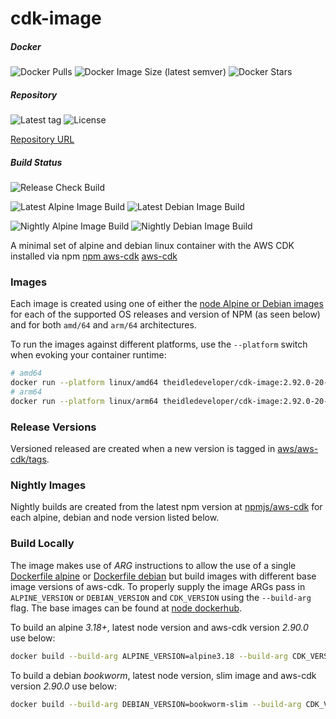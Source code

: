 # cdk-image

##### Docker

![Docker Pulls](https://img.shields.io/docker/pulls/theidledeveloper/cdk-image)
![Docker Image Size (latest semver)](https://img.shields.io/docker/image-size/theidledeveloper/cdk-image)
![Docker Stars](https://img.shields.io/docker/stars/theidledeveloper/cdk-image)

##### Repository

![Latest tag](https://img.shields.io/github/v/tag/theidledeveloper/cdk-image?label=Latest%20Tag) ![License](https://img.shields.io/github/license/theidledeveloper/cdk-image)

[Repository URL](https://github.com/theidledeveloper/cdk-image)

##### Build Status

![Release Check Build](https://img.shields.io/github/actions/workflow/status/theidledeveloper/cdk-image/check_new_release.yml?label=Release%20Check%20Build)

![Latest Alpine Image Build](https://img.shields.io/github/actions/workflow/status/theidledeveloper/cdk-image/build_image_alpine.yml?label=Latest%20Alpine%20Image%20Build)
![Latest Debian Image Build](https://img.shields.io/github/actions/workflow/status/theidledeveloper/cdk-image/build_image_debian.yml?label=Latest%20Debian%20Image%20Build)

![Nightly Alpine Image Build](https://img.shields.io/github/actions/workflow/status/theidledeveloper/cdk-image/build_image_alpine_nightly.yml?label=Nightly%20Alpine%20Image%20Build)
![Nightly Debian Image Build](https://img.shields.io/github/actions/workflow/status/theidledeveloper/cdk-image/build_image_debian_nightly.yml?label=Nightly%20Debian%20Image%20Build)

A minimal set of alpine and debian linux container with the AWS CDK installed via npm
[npm aws-cdk](https://www.npmjs.com/package/aws-cdk) [aws-cdk](https://github.com/aws/aws-cdk)

### Images

Each image is created using one of either the [node Alpine or Debian images](https://hub.docker.com/_/node) for each of
the supported OS releases and version of NPM (as seen below) and for both `amd/64` and `arm/64` architectures.

To run the images against different platforms, use the `--platform` switch when evoking your container runtime:

```bash
# amd64
docker run --platform linux/amd64 theidledeveloper/cdk-image:2.92.0-20-bookworm /bin/sh -c "aws --version"
# arm64
docker run --platform linux/arm64 theidledeveloper/cdk-image:2.92.0-20-bookworm /bin/sh -c "aws --version"
```

### Release Versions

Versioned released are created when a new version is tagged in [aws/aws-cdk/tags](https://github.com/aws/aws-cdk/tags).

### Nightly Images

Nightly builds are created from the latest npm version at [npmjs/aws-cdk](https://www.npmjs.com/package/aws-cdk) for
each alpine, debian and node version listed below.

### Build Locally

The image makes use of *ARG* instructions to allow the use of a single [Dockerfile alpine](./Dockerfile.alpine) or
[Dockerfile debian](./Dockerfile.debian) but build images with different base image versions of aws-cdk. To properly
supply the image ARGs pass in `ALPINE_VERSION` or `DEBIAN_VERSION` and `CDK_VERSION` using the `--build-arg` flag.
The base images can be found at [node dockerhub](https://hub.docker.com/_/node).

To build an alpine *3.18+*, latest node version and aws-cdk version *2.90.0* use below:

```bash
docker build --build-arg ALPINE_VERSION=alpine3.18 --build-arg CDK_VERSION=2.90.0 -t cdk-image:2.90.0-alpine -f Dockerfile.alpine .
```

To build a debian *bookworm*, latest node version, slim image and aws-cdk version *2.90.0* use below:

```bash
docker build --build-arg DEBIAN_VERSION=bookworm-slim --build-arg CDK_VERSION=2.90.0 -t cdk-image:2.90.0-debian -f Dockerfile.debian .
```
